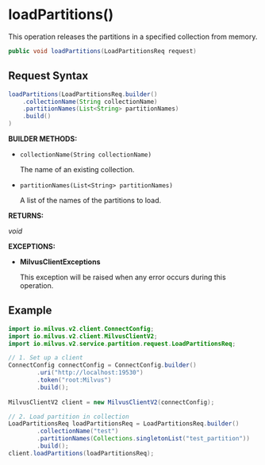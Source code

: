 # loadPartitions()

This operation releases the partitions in a specified collection from memory.

```java
public void loadPartitions(LoadPartitionsReq request)
```

## Request Syntax

```java
loadPartitions(LoadPartitionsReq.builder()
    .collectionName(String collectionName)
    .partitionNames(List<String> partitionNames)
    .build()
)
```

**BUILDER METHODS:**

- `collectionName(String collectionName)`

    The name of an existing collection.

- `partitionNames(List<String> partitionNames)`

    A list of the names of the partitions to load.

**RETURNS:**

*void*

**EXCEPTIONS:**

- **MilvusClientExceptions**

    This exception will be raised when any error occurs during this operation.

## Example

```java
import io.milvus.v2.client.ConnectConfig;
import io.milvus.v2.client.MilvusClientV2;
import io.milvus.v2.service.partition.request.LoadPartitionsReq;

// 1. Set up a client
ConnectConfig connectConfig = ConnectConfig.builder()
        .uri("http://localhost:19530")
        .token("root:Milvus")
        .build();
        
MilvusClientV2 client = new MilvusClientV2(connectConfig);

// 2. Load partition in collection
LoadPartitionsReq loadPartitionsReq = LoadPartitionsReq.builder()
        .collectionName("test")
        .partitionNames(Collections.singletonList("test_partition"))
        .build();
client.loadPartitions(loadPartitionsReq);
```

